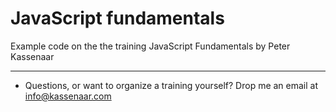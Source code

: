 # JavaScript fundamentals
Example code on the the training JavaScript Fundamentals by Peter Kassenaar

<hr>

- Questions, or want to organize a training yourself? Drop me an email at info@kassenaar.com
